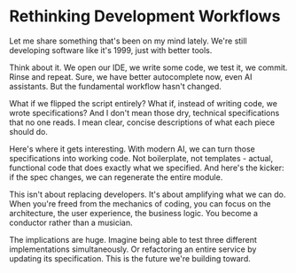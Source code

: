# Rethinking Development Workflows

Let me share something that's been on my mind lately. We're still developing software like it's 1999, just with better tools.

Think about it. We open our IDE, we write some code, we test it, we commit. Rinse and repeat. Sure, we have better autocomplete now, even AI assistants. But the fundamental workflow hasn't changed.

What if we flipped the script entirely? What if, instead of writing code, we wrote specifications? And I don't mean those dry, technical specifications that no one reads. I mean clear, concise descriptions of what each piece should do.

Here's where it gets interesting. With modern AI, we can turn those specifications into working code. Not boilerplate, not templates - actual, functional code that does exactly what we specified. And here's the kicker: if the spec changes, we can regenerate the entire module.

This isn't about replacing developers. It's about amplifying what we can do. When you're freed from the mechanics of coding, you can focus on the architecture, the user experience, the business logic. You become a conductor rather than a musician.

The implications are huge. Imagine being able to test three different implementations simultaneously. Or refactoring an entire service by updating its specification. This is the future we're building toward.